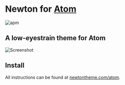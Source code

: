 # Newton for [Atom](https://atom.io)

![apm](https://img.shields.io/apm/dm/newton-syntax.svg?style=flat-square)

## A low-eyestrain theme for Atom

![Screenshot](http://newtontheme.com/img/screen-atom.png)

## Install

All instructions can be found at [newtontheme.com/atom](http://newtontheme.com/atom).

